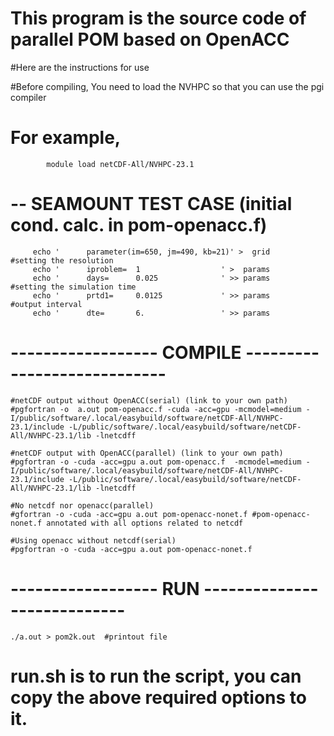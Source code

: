 # This program is the source code of parallel POM based on OpenACC 
#Here are the instructions for use	


#Before compiling, You need to load the NVHPC so that you can use the pgi compiler
# For example,
			module load netCDF-All/NVHPC-23.1 
# -- SEAMOUNT TEST CASE (initial cond. calc. in pom-openacc.f)
		
		 echo '      parameter(im=650, jm=490, kb=21)' >  grid        #setting the resolution
		 echo '      iproblem=  1                  ' >  params
		 echo '      days=      0.025              ' >> params      #setting the simulation time
		 echo '      prtd1=     0.0125             ' >> params      #output interval
		 echo '      dte=       6.                 ' >> params
# ------------------ COMPILE ----------------------------
	#netCDF output without OpenACC(serial) (link to your own path)
	#pgfortran -o  a.out pom-openacc.f -cuda -acc=gpu -mcmodel=medium -I/public/software/.local/easybuild/software/netCDF-All/NVHPC-23.1/include -L/public/software/.local/easybuild/software/netCDF-All/NVHPC-23.1/lib -lnetcdff
	
	#netCDF output with OpenACC(parallel) (link to your own path)
	#pgfortran -o -cuda -acc=gpu a.out pom-openacc.f  -mcmodel=medium -I/public/software/.local/easybuild/software/netCDF-All/NVHPC-23.1/include -L/public/software/.local/easybuild/software/netCDF-All/NVHPC-23.1/lib -lnetcdff
	
	#No netcdf nor openacc(parallel)
	#gfortran -o -cuda -acc=gpu a.out pom-openacc-nonet.f #pom-openacc-nonet.f annotated with all options related to netcdf
	
	#Using openacc without netcdf(serial)
	#pgfortran -o -cuda -acc=gpu a.out pom-openacc-nonet.f 

# ------------------ RUN ----------------------------
	./a.out > pom2k.out  #printout file

# run.sh is to run the script, you can copy the above required options to it.
